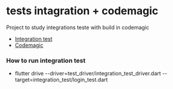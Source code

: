 # tests intagration + codemagic

Project to study integrations teste with build in codemagic

- [Integration test](https://docs.flutter.dev/testing/integration-tests)
- [Codemagic](https://codemagic.io/)


### How to run integration test

- flutter drive --driver=test_driver/integration_test_driver.dart --target=integration_test/login_test.dart